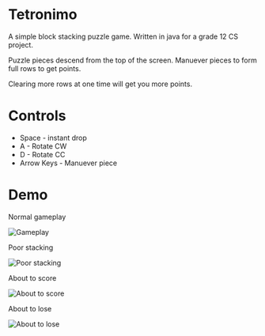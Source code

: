 # Tetronimo 
A simple block stacking puzzle game. Written in java for a grade 12 CS project.

Puzzle pieces descend from the top of the screen. Manuever pieces to form full rows to get points. 

Clearing more rows at one time will get you more points. 

# Controls
- Space - instant drop
- A     - Rotate CW
- D     - Rotate CC
- Arrow Keys - Manuever piece 


# Demo

Normal gameplay

![Gameplay](http://i.imgur.com/0hz3fIu.png)

Poor stacking

![Poor stacking](http://i.imgur.com/y8M62TP.png)

About to score 

![About to score](http://i.imgur.com/epF4KJN.png)

About to lose

![About to lose](http://i.imgur.com/Lxi5hZ4.png)



